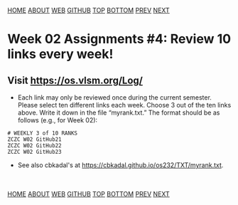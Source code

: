 ---
---
[HOME](index.md)
[ABOUT](README.md)
[WEB](https://osp4diss.vlsm.org/)
[GITHUB](https://github.com/os2xx/osp4diss/)
[TOP](#)
[BOTTOM](#endofpage)
[PREV](AOS.md#idx02)
[NEXT](W02-10.md)

# Week 02 Assignments #4: Review 10 links every week!

## Visit <https://os.vlsm.org/Log/>
* Each link may only be reviewed once during the current semester. 
  Please select ten different links each week. 
  Choose 3 out of the ten links above. 
  Write it down in the file “myrank.txt.” 
  The format should be as follows (e.g., for Week 02):

```
# WEEKLY 3 of 10 RANKS
ZCZC W02 GitHub21 
ZCZC W02 GitHub22 
ZCZC W02 GitHub23 

```
* See also cbkadal's at <https://cbkadal.github.io/os232/TXT/myrank.txt>.


<br id="endofpage"><br>
[HOME](index.md)
[ABOUT](README.md)
[WEB](https://osp4diss.vlsm.org/)
[GITHUB](https://github.com/os2xx/osp4diss)
[TOP](#)
[BOTTOM](#endofpage)
[PREV](AOS.md#idx02)
[NEXT](W02-10.md)
<br>

